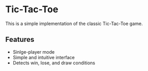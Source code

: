 # Tic-Tac-Toe

This is a simple implementation of the classic Tic-Tac-Toe game.

## Features

- Sinlge-player mode
- Simple and intuitive interface
- Detects win, lose, and draw conditions

